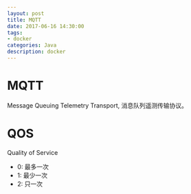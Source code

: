 ```yaml
---
layout: post
title: MQTT
date: 2017-06-16 14:30:00
tags:
- docker
categories: Java
description: docker
---
```




# MQTT
Message Queuing Telemetry Transport, 消息队列遥测传输协议。

# QOS
Quality of Service
* 0: 最多一次
* 1: 最少一次
* 2: 只一次

